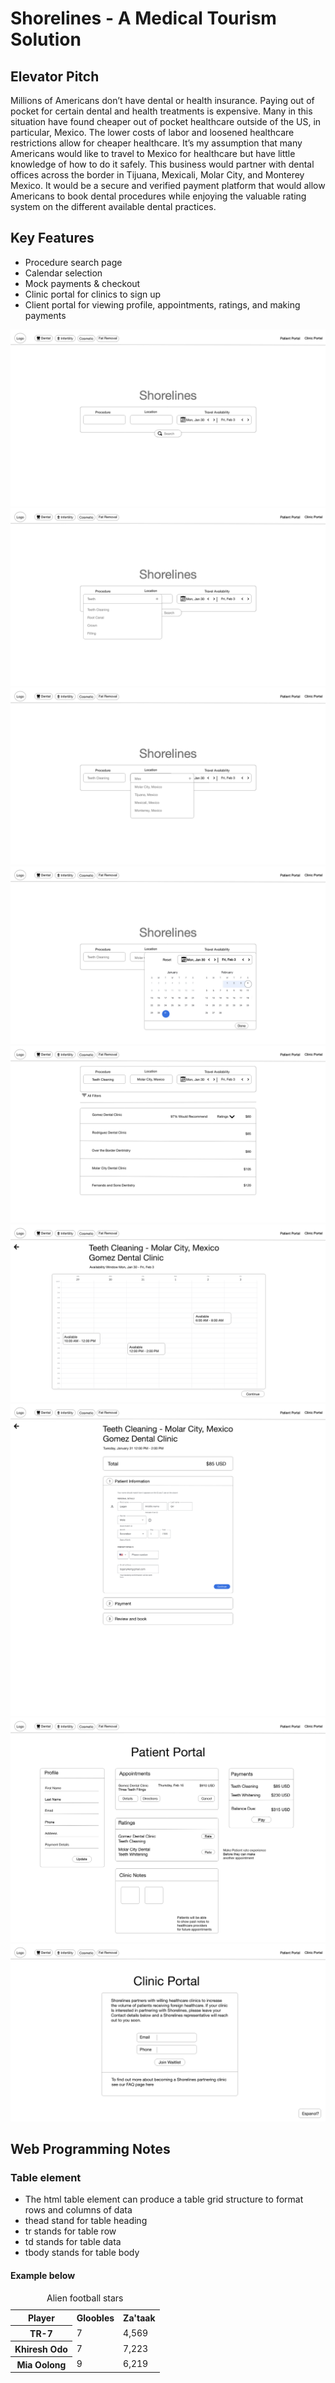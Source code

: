 # Shorelines - A Medical Tourism Solution

## Elevator Pitch
Millions of Americans don’t have dental or health insurance. Paying out of pocket for certain dental and health treatments is expensive. Many in this situation have found cheaper out of pocket healthcare outside of the US, in particular, Mexico. The lower costs of labor and loosened healthcare restrictions allow for cheaper healthcare. It’s my assumption that many Americans would like to travel to Mexico for healthcare but have little knowledge of how to do it safely. This business would partner with dental offices across the border in Tijuana, Mexicali, Molar City, and Monterey Mexico. It would be a secure and verified payment platform that would allow Americans to book dental procedures while enjoying the valuable rating system on the different available dental practices. 

## Key Features
* Procedure search page
* Calendar selection
* Mock payments & checkout
* Clinic portal for clinics to sign up
* Client portal for viewing profile, appointments, ratings, and making payments

![image info](./DesignImages/Intro.png)
![image info](./DesignImages/Procedure.png)
![image info](./DesignImages/Location.png)
![image info](./DesignImages/Calendar.png)
![image info](./DesignImages/Market.png)
![image info](./DesignImages/AppointmentTime.png)
![image info](./DesignImages/Checkout.png)
![image info](./DesignImages/PatientPortal.png)
![image info](./DesignImages/ClinicPortal.png)

## Web Programming Notes
### Table element
* The html table element can produce a table grid structure to format rows and columns of data
* thead stand for table heading
* tr stands for table row
* td stands for table data
* tbody stands for table body
#### Example below
<table>
    <caption>Alien football stars</caption>
    <tr>
        <th scope="col">Player</th>
        <th scope="col">Gloobles</th>
        <th scope="col">Za'taak</th>
    </tr>
    <tr>
        <th scope="row">TR-7</th>
        <td>7</td>
        <td>4,569</td>
    </tr>
    <tr>
        <th scope="row">Khiresh Odo</th>
        <td>7</td>
        <td>7,223</td>
    </tr>
    <tr>
        <th scope="row">Mia Oolong</th>
        <td>9</td>
        <td>6,219</td>
    </tr>
</table>
